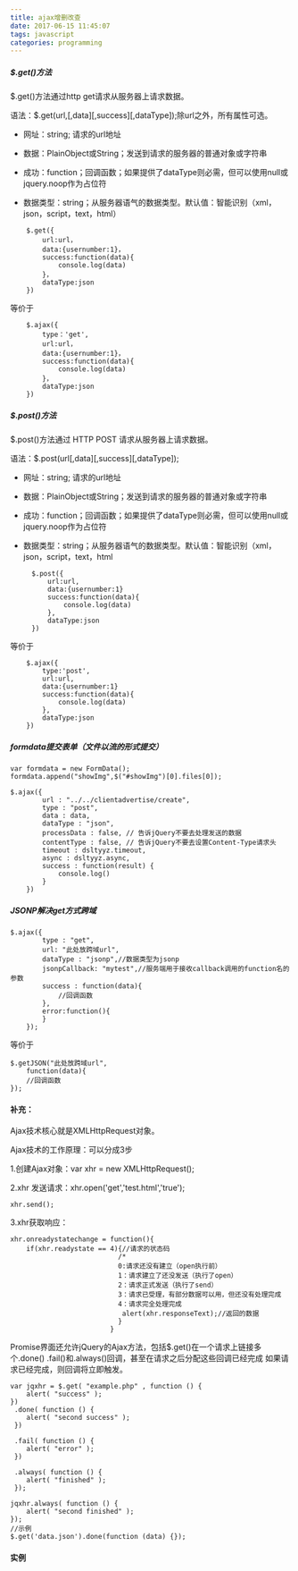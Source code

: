 ```yaml
---
title: ajax增删改查
date: 2017-06-15 11:45:07
tags: javascript
categories: programming
---
```


##### $.get()方法

$.get()方法通过http get请求从服务器上请求数据。

语法：$.get(url,[,data][,success][,dataType]);除url之外，所有属性可选。

* 网址：string; 请求的url地址

* 数据：PlainObject或String；发送到请求的服务器的普通对象或字符串

* 成功：function；回调函数；如果提供了dataType则必需，但可以使用null或jquery.noop作为占位符

* 数据类型：string；从服务器语气的数据类型。默认值：智能识别（xml，json，script，text，html）

<!-- more -->

		$.get({
			url:url，
			data:{usernumber:1}，
			success:function(data){
				console.log(data)
			}，
			dataType:json
		})

等价于

		$.ajax({
			type：'get',
			url:url，
			data:{usernumber:1}，
			success:function(data){
				console.log(data)
			}，
			dataType:json
		})

##### $.post()方法

$.post()方法通过 HTTP POST 请求从服务器上请求数据。

语法：$.post(url[,data][,success][,dataType]);

* 网址：string; 请求的url地址

* 数据：PlainObject或String；发送到请求的服务器的普通对象或字符串

* 成功：function；回调函数；如果提供了dataType则必需，但可以使用null或jquery.noop作为占位符

* 数据类型：string；从服务器语气的数据类型。默认值：智能识别（xml，json，script，text，html

		$.post({
			url:url,
			data:{usernumber:1}
			success:function(data){
				console.log(data)
			},
			dataType:json
		})

等价于

		$.ajax({
			type:'post',
			url:url,
			data:{usernumber:1}
			success:function(data){
				console.log(data)
			},
			dataType:json
		})

##### formdata提交表单（文件以流的形式提交）

	var formdata = new FormData();
	formdata.append("showImg",$("#showImg")[0].files[0]);

	$.ajax({
			url : "../../clientadvertise/create",
			type : "post",
			data : data,
			dataType : "json",
			processData : false, // 告诉jQuery不要去处理发送的数据
			contentType : false, // 告诉jQuery不要去设置Content-Type请求头
			timeout : dsltyyz.timeout,
			async : dsltyyz.async,
			success : function(result) {
				console.log()
			}
		})

#####  JSONP解决get方式跨域 #####

	$.ajax({  
	        type : "get",  
	        url: "此处放跨域url",  
	        dataType : "jsonp",//数据类型为jsonp    
	        jsonpCallback: "mytest",//服务端用于接收callback调用的function名的参数   
	        success : function(data){  
	            //回调函数  
	        },  
	        error:function(){  
	        }  
	    });   

 等价于

	$.getJSON("此处放跨域url",   
        function(data){  
        //回调函数  
    });      

#### 补充：
Ajax技术核心就是XMLHttpRequest对象。

Ajax技术的工作原理：可以分成3步

1.创建Ajax对象：var xhr = new XMLHttpRequest();

2.xhr 发送请求：xhr.open('get','test.html','true');

                          
	xhr.send();

3.xhr获取响应：

    xhr.onreadystatechange = function(){
    	if(xhr.readystate == 4){//请求的状态码
                               /*
                               0:请求还没有建立（open执行前）
                               1：请求建立了还没发送（执行了open）
                               2：请求正式发送（执行了send）
                               3：请求已受理，有部分数据可以用，但还没有处理完成
                               4：请求完全处理完成
          						alert(xhr.responseText);//返回的数据
                               }
                             }
	
Promise界面还允许jQuery的Ajax方法，包括$.get()在一个请求上链接多个.done() .fail()和.always()回调，甚至在请求之后分配这些回调已经完成 如果请求已经完成，则回调将立即触发。

	

	var jqxhr = $.get( "example.php" , function () {
	 	alert( "success" );
	})
	 .done( function () {
	 	alert( "second success" );
	 })

	 .fail( function () {
	 	alert( "error" );
	 })

	 .always( function () {
	 	alert( "finished" );
	 });
	 
	jqxhr.always( function () {
	 	alert( "second finished" );
	});
	//示例
	$.get('data.json').done(function (data) {});

#### 实例 ####
